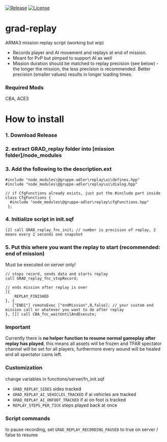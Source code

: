 [![Release](https://img.shields.io/github/release/gruppe-adler/grad-replay.svg)](https://github.com/gruppe-adler/grad-replay/release)
[![License](https://img.shields.io/github/license/gruppe-adler/grad-replay.svg)](https://github.com/gruppe-adler/grad-replay/license)

# grad-replay
ARMA3 mission replay script (working but wip)
* Records player and AI movement and replays at end of mission.
* Meant for PvP but pimped to support AI as well
* Mission duration should be matched to replay precision (see below) - the longer the mission, the less precision is recommended. Better precision (smaller values) results in longer loading times.

### Required Mods
CBA, ACE3

# How to install
### 1. Download Release
### 2. extract GRAD_replay folder into [mission folder]/node_modules
### 3. Add the following to the description.ext

```
#include "node_modules\@gruppe-adler\replay\ui\defines.hpp"
#include "node_modules\@gruppe-adler\replay\ui\dialog.hpp"
```

```
// if CfgFunctions already exists, just put the #include part inside
class CfgFunctions {
  #include "node_modules\@gruppe-adler\replay\cfgFunctions.hpp"
 };
```
### 4. Initialize script in init.sqf
`[2] call GRAD_replay_fnc_init; // number is precision of replay, 2 means every 2 seconds one snapshot`

### 5. Put this where you want the replay to start (recommended: end of mission)
Must be executed on server only!
```
// stops record, sends data and starts replay
call GRAD_replay_fnc_stopRecord; 

// ends mission after replay is over
[{
	REPLAY_FINISHED
}, {
   ["END1"] remoteExec ["endMission",0,false]; // your custom end mission call or whatever you want to do after replay
}, []] call CBA_fnc_waitUntilAndExecute;
```

### Important
Currently there is **no helper function to resume normal gameplay after replay has played**, this means all assets will be frozen and TFAR spectator channel will be set for all players, furthermore every wound will be healed and all spectator cams left.

### Customization
change variables in functions/server/fn_init.sqf

* `GRAD_REPLAY_SIDES` sides tracked
* `GRAD_REPLAY_AI_VEHICLES_TRACKED` if ai vehicles are tracked
* `GRAD_REPLAY_AI_ONFOOT_TRACKED` if ai on foot is tracked
* `REPLAY_STEPS_PER_TICK` steps played back at once

### Script commands
to pause recording, set `GRAD_REPLAY_RECORDING_PAUSED` to true on server / false to resume
